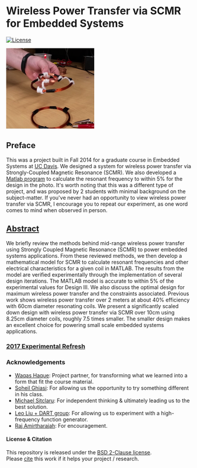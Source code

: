 # Wireless Power Transfer via SCMR for Embedded Systems
[![License](https://img.shields.io/badge/license-BSD-0000ff.svg?style=plastic)](LICENSE)

![image](SCMR.png)

## Preface
This was a project built in Fall 2014 for a graduate course in Embedded Systems at [UC Davis](http://www.ece.ucdavis.edu). We designed a system for wireless power transfer via Strongly-Coupled Magnetic Resonance (SCMR). We also developed a [Matlab program](SCMR.m) to calculate the resonant frequency to within 5% for the design in the photo. It's worth noting that this was a different type of project, and was proposed by 2 students with minimal background on the subject-matter. If you've never had an opportunity to view wireless power transfer via SCMR, I encourage you to repeat our experiment, as one word comes to mind when observed in person.

## [Abstract](SCMR4EmbdSys.pdf)
We briefly review the methods behind mid-range wireless power transfer using Strongly Coupled Magnetic Resonance (SCMR) to power embedded systems applications. From these reviewed methods, we then develop a mathematical model for SCMR to calculate resonant frequencies and other electrical characteristics for a given coil in MATLAB. The results from the model are verified experimentally through the implementation of several design iterations. The MATLAB model is accurate to within 5% of the experimental values for Design III. We also discuss the optimal design for maximum wireless power transfer and the constraints associated. Previous work shows wireless power transfer over 2 meters at about 40% efficiency with 60cm diameter resonating coils. We present a significantly scaled down design with wireless power transfer via SCMR over 10cm using 8.25cm diameter coils, roughly 7.5 times smaller. The smaller design makes an excellent choice for powering small scale embedded systems applications.

### [2017 Experimental Refresh](Refresh.md)

### Acknowledgements
* [Waqas Haque](https://www.linkedin.com/in/waqas-haque-651b2231/): Project partner, for transforming what we learned into a form that fit the course material.
* [Soheil Ghiasi](http://www.ece.ucdavis.edu/~soheil/): For allowing us the opportunity to try something different in his class.
* [Michael Sitclaru](https://www.linkedin.com/in/michael-sticlaru-15626310/): For independent thinking & ultimately leading us to the best solution.
* [Leo Liu + DART group](https://faculty.engineering.ucdavis.edu/liu/): For allowing us to experiment with a high-frequency function generator.
* [Raj Amirtharajah](http://www.ece.ucdavis.edu/~ramirtha/promotion/amirtharajah_record.html): For encouragement.

#### License & Citation
This repository is released under the [BSD 2-Clause license](LICENSE).  
Please [cite](Citation.md) this work if it helps your project / research.
